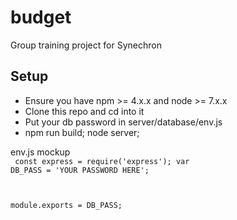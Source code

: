 # budget
Group training project for Synechron

<h2>Setup</h2>
<ul>
<li>Ensure you have npm >= 4.x.x and node >= 7.x.x</li>
<li>Clone this repo and cd into it</li>
<li>Put your db password in server/database/env.js</li>
<li>npm run build; node server;</li>
</ul>

env.js mockup
<br>
<code>
const express = require('express');
var DB_PASS = 'YOUR PASSWORD HERE';

module.exports = DB_PASS;
</code>
